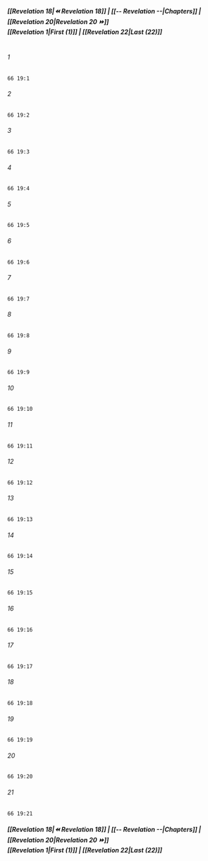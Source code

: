
##### **[[Revelation 18|⏪ Revelation 18]] | [[-- Revelation --|Chapters]] | [[Revelation 20|Revelation 20 ⏩]]**<br>**[[Revelation 1|First (1)]] | [[Revelation 22|Last (22)]]**<br><br>

###### 1
``` verse
66 19:1
```
###### 2
``` verse
66 19:2
```
###### 3
``` verse
66 19:3
```
###### 4
``` verse
66 19:4
```
###### 5
``` verse
66 19:5
```
###### 6
``` verse
66 19:6
```
###### 7
``` verse
66 19:7
```
###### 8
``` verse
66 19:8
```
###### 9
``` verse
66 19:9
```
###### 10
``` verse
66 19:10
```
###### 11
``` verse
66 19:11
```
###### 12
``` verse
66 19:12
```
###### 13
``` verse
66 19:13
```
###### 14
``` verse
66 19:14
```
###### 15
``` verse
66 19:15
```
###### 16
``` verse
66 19:16
```
###### 17
``` verse
66 19:17
```
###### 18
``` verse
66 19:18
```
###### 19
``` verse
66 19:19
```
###### 20
``` verse
66 19:20
```
###### 21
``` verse
66 19:21
```

##### **[[Revelation 18|⏪ Revelation 18]] | [[-- Revelation --|Chapters]] | [[Revelation 20|Revelation 20 ⏩]]**<br>**[[Revelation 1|First (1)]] | [[Revelation 22|Last (22)]]**
